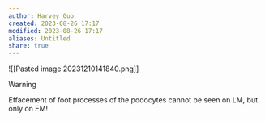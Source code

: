 ```yaml
---
author: Harvey Guo
created: 2023-08-26 17:17
modified: 2023-08-26 17:17
aliases: Untitled
share: true
---
```

![[Pasted image 20231210141840.png]]
>[!warning] 
>Effacement of foot processes of the podocytes cannot be seen on LM, but only on EM!